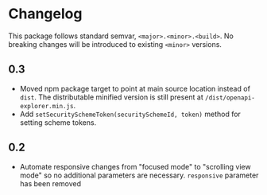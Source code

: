# Changelog #
This package follows standard semvar, `<major>.<minor>.<build>`. No breaking changes will be introduced to existing `<minor>` versions.

## 0.3 ##
* Moved npm package target to point at main source location instead of `dist`. The distributable minified version is still present at `/dist/openapi-explorer.min.js`.
* Add `setSecuritySchemeToken(securitySchemeId, token)` method for setting scheme tokens.

## 0.2 ##
* Automate responsive changes from "focused mode" to "scrolling view mode" so no additional parameters are necessary. `responsive` parameter has been removed
